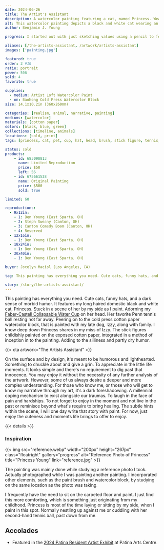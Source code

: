 ```yaml
---
date: 2024-06-26
title: The Artist's Assistant
description: A watercolor painting featuring a cat, named Princess. Wearing a water cup as a hat on her head. As she sits and watches the artist paint.
alt: This watercolor painting depicts a black and white cat wearing an upside-down green water cup on its head, sitting beside a tennis ball and a painting of a stick-figure family, with a paintbrush resting nearby.
author: Benjamin J. Young

progress: I started out with just sketching values using a pencil to form the shapes. Then, layer by layer, added the color. This painting is special in the fact I left the bare cotton paper exposed in the inception of it's self on the watercolor block in the painting. As well as finding a subtle way to integrate my signature in to the painting, on the painted painting it's self...

aliases: [/the-artists-assistant, /artwork/artists-assistant]
images: ['painting.jpg']

featured: true
order: 3 #10
ratio: portrait
power: 506
sold: 4
favorite: true

supplies:
  - medium: Artist Loft Watercolor Paint
  - on: Baohong Cold Press Watercolor Block
size: 14.1x10.2in (360x260mm)

categories: [realism, animal, narrative, painting]
mediums: [watercolor]
materials: [cotton paper]
colors: [black, blue, green]
collections: [timeline, animals]
locations: [sold, print]
tags: [princess, cat, pet, cup, hat, head, brush, stick figure, tennis, ball, inception, humor, funny, lighthearted, childish, morbid, foreshadowing, loss, ben, aj, marcus, audrey, izzy, indoors, warm, number two]

status: sold
products:
    - id: 683098813
      name: Limited Reproduction
      price: $50
      left: 56
    - id: 675661538
      name: Original Painting
      price: $500
      sold: true

limited: 60

reproductions:
  - 9x12in:
    - 1: Ben Young (East Sparta, OH)
    - 2: Steph Sweany (Canton, OH)
    - 3: Canton Comedy Boom (Canton, OH)
    - 4: Reserved
  - 12x16in:
    - 1: Ben Young (East Sparta, OH)
  - 18x24in:
    - 1: Ben Young (East Sparta, OH)
  - 30x40in:
    - 1: Ben Young (East Sparta, OH)

buyer: Jocelyn Maciol (Los Angeles, CA)

tag: This painting has everything you need. Cute cats, funny hats, and a dark sense of morbid humor. It features my long haired domestic black and white cat, Princess. Stuck in a scene of her by my side as I paint. Adorning my watercolor cup on her head. Her favorite Penn tennis ball resting not far away. Peering on to the cold press cotton paper watercolor block, that is painted with my late dog, Izzy, along with family. I know deep down Princess shares in my miss of Izzy. The stick figures childishly painted on the exposed cotton paper, integrated in a method of inception in to the painting. Adding to the silliness and partly dry humor.

story: /story/the-artists-assistant/
---
```


This painting has everything you need. Cute cats, funny hats, and a dark sense of morbid humor. It features my long haired domestic black and white cat, Princess. Stuck in a scene of her by my side as I paint. Adorning my [Faber-Castell Collapsable Water Cup](https://www.fabercastell.com/products/collapsible-water-cup-770310) on her head. Her favorite Penn tennis ball resting not far away. Peering on to the cold press cotton paper watercolor block, that is painted with my late dog, Izzy, along with family. I know deep down Princess shares in my miss of Izzy. The stick figures childishly painted on the exposed cotton paper, integrated in a method of inception in to the painting. Adding to the silliness and partly dry humor.

<!--more-->

{{< cta artwork="The Artists Assistant" >}}

On the surface and by design, it's meant to be humorous and lighthearted. Something to chuckle about and give a grin. To appreciate in the little life moments. It looks simple and there's no requirement to dig past that innocence. You may enjoy it without the necessity of any further analysis of the artwork. However, some of us always desire a deeper and more complex understanding. For those who know me, or those who will get to know my narrative through my art, it's a dark foreshadowing. A millennial coping mechanism to exist alongside our traumas. To laugh in the face of pain and hardships. To not forget to enjoy in the moment and not live in the past or reminisce beyond what's require to bring healing. The subtle hints within the scene, I will one day write that story with paint. For now, just enjoy the cuteness and moments life brings to offer to enjoy.

{{< details >}}

### Inspiration ###

{{< img src="reference.webp" width="200px" height="267px" class="floatright" gallery="progress" alt="Reference Photo of Princess" title="Princess Young" link="reference.jpg" >}}

The painting was mainly done while studying a reference photo I took. Actually photographed while I was painting another painting. I incorporated other elements, such as the paint brush and watercolor block, by studying on the same location as the photo was taking.

I frequently have the need to sit on the carpeted floor and paint. I just find this more comforting, which is something just originating from my childhood. Princess is most of the time laying or sitting by my side, when I paint in this spot. Normally nestling up against me or cuddling with her second-hand tennis ball, past down from me.

## Accolades ##

* Featured in the [2024 Patina Resident Artist Exhibit](https://www.facebook.com/events/512553025101953) at Patina Arts Centre.